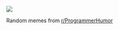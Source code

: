 ![](https://preview.redd.it/90qw4uyudc9e1.png?width=640&crop=smart&auto=webp&s=b0df8552bffc9ce85db82e1b4c58d1a30ad752g7)

 Random memes from [r/ProgrammerHumor](https://www.reddit.com/r/ProgrammerHumor/)
